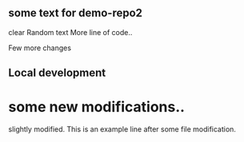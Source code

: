 ## some text for demo-repo2
clear
Random text
More line of code..

Few more changes

## Local development 
# some new modifications..

slightly modified. This is an example line after some file modification.
